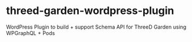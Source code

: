 # threed-garden-wordpress-plugin
WordPress Plugin to build + support Schema API for ThreeD Garden using WPGraphQL + Pods 
